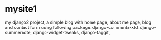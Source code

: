 # mysite1
my django2 project, a simple blog with home page, about me page, blog and contact form
using following package: django-comments-xtd, django-summernote, django-widget-tweaks, django-taggit,
